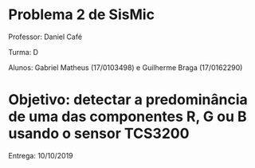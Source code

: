 # Problema 2 de SisMic

Professor: Daniel Café

Turma: D

Alunos: Gabriel Matheus (17/0103498) e Guilherme Braga (17/0162290) 

# Objetivo: detectar a predominância de uma das componentes R, G ou B usando o sensor TCS3200

Entrega: 10/10/2019

